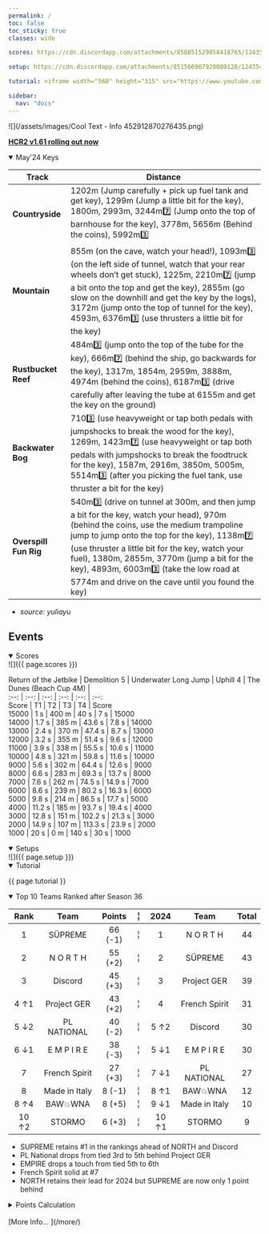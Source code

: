 ```yaml
---
permalink: /
toc: false
toc_sticky: true
classes: wide

scores: https://cdn.discordapp.com/attachments/858851529058418765/1243547394797211688/IMG_5336.png

setup: https://cdn.discordapp.com/attachments/851566907920089128/1243547719101055057/Image.png?ex=6651df90&is=66508e10&hm=cbbac6b5395b94c2d690ff0a577cc8859ab1315f54e3d7406cc5a98c5a2aaa9e&

tutorial: <iframe width="560" height="315" src="https://www.youtube.com/embed/_YFOrMYUIbw?si=3CREMibW_H_KdAoz&amp;start=230" title="YouTube video player" frameborder="0" allow="accelerometer; autoplay; clipboard-write; encrypted-media; gyroscope; picture-in-picture; web-share" referrerpolicy="strict-origin-when-cross-origin" allowfullscreen></iframe>

sidebar:
  nav: "docs"
---
```

![](/assets/images/Cool Text - Info 452912870276435.png)  

<!--
![](https://cdn.discordapp.com/attachments/806343355264401478/848994894865104896/cooltext385495335534000.png)  

<details  markdown="block">
  <summary>
    Table of contents
  </summary>
  {: .text-delta }
1. TOC
{:toc} 
</details> -->  

[**HCR2 v1.61 rolling out now**](https://fingersoft.com/news/2024/05/20/patch-notes-hcr2-v1-61-0/)


<details  markdown="block" open>
  <summary> 
   May'24 Keys
  </summary>  

Track | Distance 
-- | --  
**Countryside** | 1202m (Jump carefully + pick up fuel tank and get key), 1299m (Jump a little bit for the key), 1800m, 2993m, 3244m7️⃣ (Jump onto the top of barnhouse for the key), 3778m, 5656m (Behind the coins), 5992m3️⃣   
**Mountain** | 855m (on the cave, watch your head!), 1093m3️⃣ (on the left side of tunnel, watch that your rear wheels don’t get stuck), 1225m, 2210m7️⃣ (jump a bit onto the top and get the key), 2855m (go slow on the downhill and get the key by the logs), 3172m (jump onto the top of tunnel for the key), 4593m, 6376m3️⃣ (use thrusters a little bit for the key)  
**Rustbucket Reef** |  484m3️⃣ (jump onto the top of the tube for the key), 666m7️⃣ (behind the ship, go backwards for the key), 1317m, 1854m, 2959m, 3888m, 4974m (behind the coins), 6187m3️⃣ (drive carefully after leaving the tube at 6155m and get the key on the ground)  
**Backwater Bog** | 7103️⃣ (use heavyweight or tap both pedals with jumpshocks to break the wood for the key), 1269m, 1423m7️⃣ (use heavyweight or tap both pedals with jumpshocks to break the foodtruck for the key), 1587m, 2916m, 3850m, 5005m, 5514m3️⃣ (after you picking the fuel tank, use thruster a bit for the key)  
**Overspill Fun Rig** | 540m3️⃣ (drive on tunnel at 300m, and then jump a bit for the key, watch your head), 970m (behind the coins, use the medium trampoline jump to jump onto the top for the key), 1138m7️⃣ (use thruster a little bit for the key, watch your fuel), 1380m, 2855m, 3770m (jump a bit for the key), 4893m, 6003m3️⃣ (take the low road at 5774m and drive on the cave until you found the key)

- *source: yuliayu*
  
</details>  

## Events  

<details  markdown="block" open>
  <summary> 
   Scores
  </summary>
![]({{ page.scores }})  
  	
Return of the Jetbike | Demolition 5 | Underwater Long Jump | Uphill 4 | The Dunes (Beach Cup 4M) |   
:--: | :--: | :--: | :--: | :--: | :--:   
Score | T1 | T2 | T3 | T4 | Score  
15000 | 1 s | 400 m | 40 s | 7 s | 15000  
14000 | 1.7 s | 385 m | 43.6 s | 7.8 s | 14000  
13000 | 2.4 s | 370 m | 47.4 s | 8.7 s | 13000  
12000 | 3.2 s | 355 m | 51.4 s | 9.6 s | 12000  
11000 | 3.9 s | 338 m | 55.5 s | 10.6 s | 11000  
10000 | 4.8 s | 321 m | 59.8 s | 11.6 s | 10000  
9000 | 5.6 s | 302 m | 64.4 s | 12.6 s | 9000  
8000 | 6.6 s | 283 m | 69.3 s | 13.7 s | 8000  
7000 | 7.6 s | 262 m | 74.5 s | 14.9 s | 7000  
6000 | 8.6 s | 239 m | 80.2 s | 16.3 s | 6000  
5000 | 9.8 s | 214 m | 86.5 s | 17.7 s | 5000  
4000 | 11.2 s | 185 m | 93.7 s | 19.4 s | 4000  
3000 | 12.8 s | 151 m | 102.2 s | 21.3 s | 3000  
2000 | 14.9 s | 107 m | 113.3 s | 23.9 s | 2000  
1000 | 20 s | 0 m | 140 s | 30 s | 1000  
  	
</details>  


<details  markdown="block" open>
  <summary> 
   Setups
  </summary>
![]({{ page.setup }})  

</details>

<details  markdown="block" open>
  <summary> 
   Tutorial
  </summary>

{{ page.tutorial }}
&nbsp;
</details>


<details  markdown="block" open>
  <summary> 
   Top 10 Teams Ranked after Season 36
  </summary>

Rank | Team | Points |  ╎  | 2024 | Team | Total  
:--: | :--: | :--: | :--: | :--: | :--: | :--:  
1 | SÜPREME | 66 (-1) |  ╎  | 1 | N O R T H | 44  
2 | N O R T H | 55 (+2) |  ╎  | 2 | SÜPREME | 43  
3 | Discord | 45 (+3) |  ╎  | 3 | Project GER | 39  
4 ↑1 | Project GER | 43 (+2) |  ╎  | 4 | French Spirit | 31  
5 ↓2 | PL NATIONAL | 40 (-2) |  ╎  | 5  ↑2 | Discord | 30  
6 ↓1 | E M P I R E | 38 (-3) |  ╎  | 5  ↓1 | E M P I R E | 30  
7 | French Spirit | 27 (+3) |  ╎  | 7  ↓1 | PL NATIONAL | 27  
8 | Made in Italy | 8 (-1) |  ╎  | 8  ↑1 | BAW💥WNA | 12  
8 ↑4 | BAW💥WNA | 8 (+5) |  ╎  | 9  ↓1 | Made in Italy | 10  
10 ↑2 | STORMO | 6 (+3) |  ╎  | 10  ↑1 | STORMO | 9  

- SUPREME retains #1 in the rankings ahead of NORTH and Discord
- PL National drops from tied 3rd to 5th behind Project GER
- EMPIRE drops a touch from tied 5th to 6th
- French Spirit solid at #7
- NORTH retains their lead for 2024 but SUPREME are now only 1 point behind  
  
<details markdown="block" >  
  <summary>  
      Points Calculation  
  </summary>  
  
{% capture notice-3 %}	
One season of ~15 matches is just not enough to determine the best HCR2 team.  So I came up with a simple method that takes into account placings from previous seasons.  This should provide a more stable and accurate ranking.  Teams do change over time, so I felt that placings in previous seasons should be less relevant as time passes by (this is not applied for the calendar year total where each prior month in the year is given the same number of points as the most recent season.)
- **Most recent season**: 1st=12 points, 2nd=11 points, 3rd=10 points, … 12th = 1 point
- **Previous season**: 1st=11 points, 2nd=10 points, 3rd=9points, … 11th = 1 point
- **Two seasons ago**: 1st=10 points, 2nd=9 points, 3rd=8points, … 10th = 1 point
I.e. reducing by 1 point the value of each placement for every previous season.  Accordingly, seasons played more than a year ago will not count.
	
In table format: Points awarded according to final placement in previous seasons, where 0 was the final ranks in the last full season,  -1 is one season before, etc. 
```
Season ┃  1  2  3  4  5  6  7  8  9 10 11 12
━━━━━━━╋━━━━━━━━━━━━━━━━━━━━━━━━━━━━━━━━━━━━━
   0   ┃ 12 11 10  9  8  7  6  5  4  3  2  1
  -1   ┃ 11 10  9  8  7  6  5  4  3  2  1
  -2   ┃ 10  9  8  7  6  5  4  3  2  1
  -3   ┃  9  8  7  6  5  4  3  2  1
  -4   ┃  8  7  6  5  4  3  2  1
  -5   ┃  7  6  5  4  3  2  1
  -6   ┃  6  5  4  3  2  1
  -7   ┃  5  4  3  2  1
  -8   ┃  4  3  2  1
  -9   ┃  3  2  1
  -10  ┃  2  1
  -11  ┃  1
```
{% endcapture %}

<div class="notice">{{ notice-3 | markdownify }}</div>

 </details>  
&nbsp;  
</details> 
[More Info… ](/more/)
